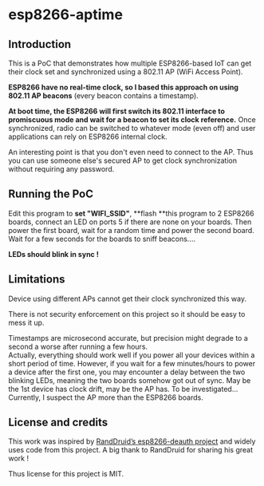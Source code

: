 esp8266-aptime
==============


Introduction
------------

This is a PoC that demonstrates how multiple ESP8266-based IoT can get their
clock set and synchronized using a 802.11 AP (WiFi Access Point).

**ESP8266 have no real-time clock, so I based this approach on using 802.11 AP
beacons** (every beacon contains a timestamp).

**At boot time, the ESP8266 will first switch its 802.11 interface to
promiscuous mode and wait for a beacon to set its clock reference.** Once
synchronized, radio can be switched to whatever mode (even off) and user
applications can rely on ESP8266 internal clock.

An interesting point is that you don't even need to connect to the AP. Thus you
can use someone else's secured AP to get clock synchronization without requiring
any password.


Running the PoC
---------------

Edit this program to **set "WIFI\_SSID"**, **flash **this program to 2 ESP8266
boards, connect an LED on ports 5 if there are none on your boards. Then power
the first board, wait for a random time and power the second board. Wait for a
few seconds for the boards to sniff beacons....

**LEDs should blink in sync !**


Limitations
-----------

Device using different APs cannot get their clock synchronized this way.

There is not security enforcement on this project so it should be easy to mess
it up.

Timestamps are microsecond accurate, but precision might degrade to a second a
worse after running a few hours.  
Actually, everything should work well if you power all your devices within a
short period of time. However, if you wait for a few minutes/hours to power
a device after the first one, you may encounter a delay between the two blinking LEDs,
meaning the two boards somehow got out of sync. May be the 1st device has clock
drift, may be the AP has. To be investigated... Currently, I suspect the AP more
than the ESP8266 boards.


License and credits
------------------

This work was inspired by [RandDruid’s esp8266-deauth
project](https://github.com/RandDruid/esp8266-deauth) and widely uses code from this project. A big thank to RandDruid for 
sharing his great work !

Thus license for this project is MIT.
